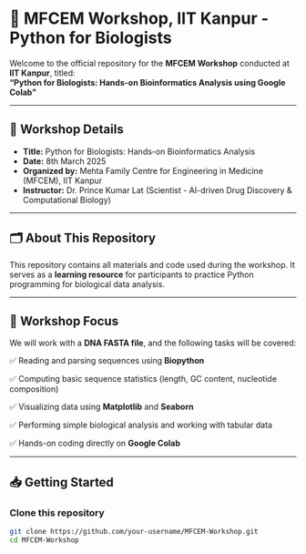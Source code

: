 # 🧬 MFCEM Workshop, IIT Kanpur - Python for Biologists

Welcome to the official repository for the **MFCEM Workshop** conducted at **IIT Kanpur**, titled:  
**“Python for Biologists: Hands-on Bioinformatics Analysis using Google Colab”**

---

## 📅 Workshop Details

- **Title:** Python for Biologists: Hands-on Bioinformatics Analysis
- **Date:** 8th March 2025  
- **Organized by:** Mehta Family Centre for Engineering in Medicine (MFCEM), IIT Kanpur  
- **Instructor:** Dr. Prince Kumar Lat (Scientist - AI-driven Drug Discovery & Computational Biology)  

---

## 🗂 About This Repository

This repository contains all materials and code used during the workshop. It serves as a **learning resource** for participants to practice Python programming for biological data analysis.

---

## 🔬 Workshop Focus

We will work with a **DNA FASTA file**, and the following tasks will be covered:

✅ Reading and parsing sequences using **Biopython**  

✅ Computing basic sequence statistics (length, GC content, nucleotide composition) 

✅ Visualizing data using **Matplotlib** and **Seaborn**  

✅ Performing simple biological analysis and working with tabular data

✅ Hands-on coding directly on **Google Colab**  

---

## 📥 Getting Started

### Clone this repository
```bash
git clone https://github.com/your-username/MFCEM-Workshop.git
cd MFCEM-Workshop
